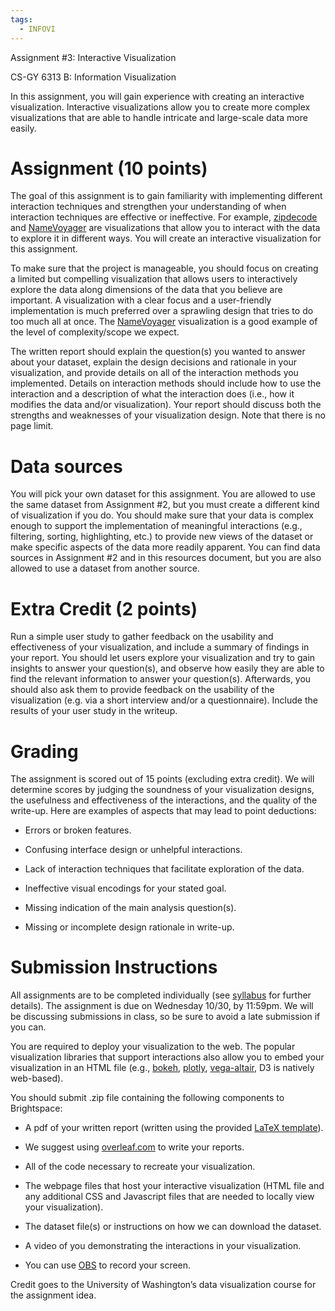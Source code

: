 ```yaml
---
tags:
  - INFOVI
---
```

Assignment #3: Interactive Visualization

CS-GY 6313 B: Information Visualization

In this assignment, you will gain experience with creating an interactive visualization. Interactive visualizations allow you to create more complex visualizations that are able to handle intricate and large-scale data more easily. 
# Assignment (10 points)

The goal of this assignment is to gain familiarity with implementing different interaction techniques and strengthen your understanding of when interaction techniques are effective or ineffective. For example, [zipdecode](https://benfry.com/zipdecode/) and [NameVoyager](https://web.archive.org/web/20211107232302/https://www.babynamewizard.com/namevoyager-expert) are visualizations that allow you to interact with the data to explore it in different ways. You will create an interactive visualization for this assignment.

To make sure that the project is manageable, you should focus on creating a limited but compelling visualization that allows users to interactively explore the data along dimensions of the data that you believe are important. A visualization with a clear focus and a user-friendly implementation is much preferred over a sprawling design that tries to do too much all at once. The [NameVoyager](https://web.archive.org/web/20211107232302/https://www.babynamewizard.com/namevoyager-expert) visualization is a good example of the level of complexity/scope we expect.

The written report should explain the question(s) you wanted to answer about your dataset, explain the design decisions and rationale in your visualization, and provide details on all of the interaction methods you implemented. Details on interaction methods should include how to use the interaction and a description of what the interaction does (i.e., how it modifies the data and/or visualization). Your report should discuss both the strengths and weaknesses of your visualization design. Note that there is no page limit.


# Data sources

You will pick your own dataset for this assignment. You are allowed to use the same dataset from Assignment #2, but you must create a different kind of visualization if you do. You should make sure that your data is complex enough to support the implementation of meaningful interactions (e.g., filtering, sorting, highlighting, etc.) to provide new views of the dataset or make specific aspects of the data more readily apparent. You can find data sources in Assignment #2 and in this resources document, but you are also allowed to use a dataset from another source.

  

# Extra Credit (2 points) 

Run a simple user study to gather feedback on the usability and effectiveness of your visualization, and include a summary of findings in your report. You should let users explore your visualization and try to gain insights to answer your question(s), and observe how easily they are able to find the relevant information to answer your question(s). Afterwards, you should also ask them to provide feedback on the usability of the visualization (e.g. via a short interview and/or a questionnaire). Include the results of your user study in the writeup.

# Grading 

The assignment is scored out of 15 points (excluding extra credit). We will determine scores by judging the soundness of your visualization designs, the usefulness and effectiveness of the interactions, and the quality of the write-up. Here are examples of aspects that may lead to point deductions:

- Errors or broken features.
    
- Confusing interface design or unhelpful interactions.
    
- Lack of interaction techniques that facilitate exploration of the data.
    
- Ineffective visual encodings for your stated goal.
    
- Missing indication of the main analysis question(s).
    
- Missing or incomplete design rationale in write-up.
    

# Submission Instructions

All assignments are to be completed individually (see [syllabus](https://docs.google.com/document/d/1dGa8Tc1b2M1zC4_Jw411EL2q0kDCXb7pI3OKSXx16qQ/edit?usp=sharing) for further details). The assignment is due on Wednesday 10/30, by 11:59pm. We will be discussing submissions in class, so be sure to avoid a late submission if you can.

  

You are required to deploy your visualization to the web. The popular visualization libraries that support interactions also allow you to embed your visualization in an HTML file (e.g., [bokeh](https://docs.bokeh.org/en/2.4.3/docs/user_guide/embed.html), [plotly](https://plotly.com/chart-studio-help/embed-graphs-in-websites/), [vega-altair](https://altair-viz.github.io/user_guide/saving_charts.html), D3 is natively web-based).

  

You should submit .zip file containing the following components to Brightspace:

- A pdf of your written report (written using the provided [LaTeX template](https://drive.google.com/file/d/1MCfC2c64kTcKo3zzqQqTPxXs4YI75UrC/view?usp=sharing)).
    

- We suggest using [overleaf.com](http://overleaf.com) to write your reports.
    

- All of the code necessary to recreate your visualization.
    
- The webpage files that host your interactive visualization (HTML file and any additional CSS and Javascript files that are needed to locally view your visualization).
    
- The dataset file(s) or instructions on how we can download the dataset.
    
- A video of you demonstrating the interactions in your visualization.
    

- You can use [OBS](https://obsproject.com/) to record your screen.
    

  
  
  

Credit goes to the University of Washington’s data visualization course for the assignment idea.